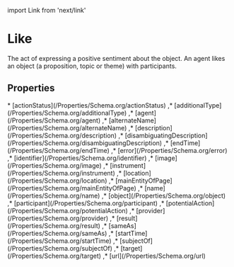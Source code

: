 import Link from 'next/link'

# Like

The act of expressing a positive sentiment about the object. An agent likes an object (a proposition, topic or theme) with participants.

## Properties

<Grid>
* [actionStatus](/Properties/Schema.org/actionStatus)
,* [additionalType](/Properties/Schema.org/additionalType)
,* [agent](/Properties/Schema.org/agent)
,* [alternateName](/Properties/Schema.org/alternateName)
,* [description](/Properties/Schema.org/description)
,* [disambiguatingDescription](/Properties/Schema.org/disambiguatingDescription)
,* [endTime](/Properties/Schema.org/endTime)
,* [error](/Properties/Schema.org/error)
,* [identifier](/Properties/Schema.org/identifier)
,* [image](/Properties/Schema.org/image)
,* [instrument](/Properties/Schema.org/instrument)
,* [location](/Properties/Schema.org/location)
,* [mainEntityOfPage](/Properties/Schema.org/mainEntityOfPage)
,* [name](/Properties/Schema.org/name)
,* [object](/Properties/Schema.org/object)
,* [participant](/Properties/Schema.org/participant)
,* [potentialAction](/Properties/Schema.org/potentialAction)
,* [provider](/Properties/Schema.org/provider)
,* [result](/Properties/Schema.org/result)
,* [sameAs](/Properties/Schema.org/sameAs)
,* [startTime](/Properties/Schema.org/startTime)
,* [subjectOf](/Properties/Schema.org/subjectOf)
,* [target](/Properties/Schema.org/target)
,* [url](/Properties/Schema.org/url)

</Grid>

